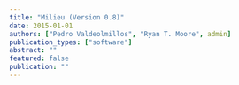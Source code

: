 ```yaml
---
title: "Milieu (Version 0.8)"
date: 2015-01-01
authors: ["Pedro Valdeolmillos", "Ryan T. Moore", admin]
publication_types: ["software"]
abstract: ""
featured: false
publication: ""
---
```


